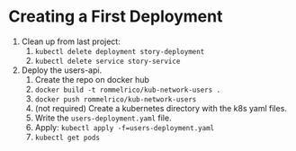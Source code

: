 # Creating a First Deployment

1. Clean up from last project:
   1. `kubectl delete deployment story-deployment`
   2. `kubectl delete service story-service`
2. Deploy the users-api.
   1. Create the repo on docker hub
   2. `docker build -t rommelrico/kub-network-users .`
   3. `docker push rommelrico/kub-network-users`
   4. (not required) Create a kubernetes directory with the k8s yaml files. 
   5. Write the `users-deployment.yaml` file.
   6. Apply: `kubectl apply -f=users-deployment.yaml`
   7. `kubectl get pods`
